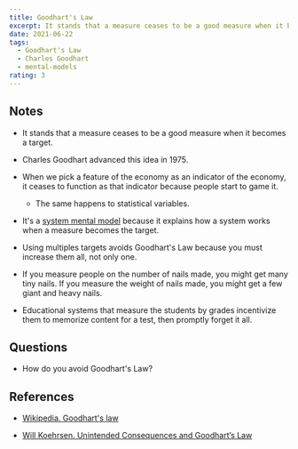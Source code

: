```yaml
---
title: Goodhart's Law
excerpt: It stands that a measure ceases to be a good measure when it becomes a target.
date: 2021-06-22
tags:
  - Goodhart's Law
  - Charles Goodhart
  - mental-models
rating: 3
---
```


## Notes

- It stands that a measure ceases to be a good measure when it becomes a target.

- Charles Goodhart advanced this idea in 1975.

- When we pick a feature of the economy as an indicator of the economy, it ceases to function as that indicator because people start to game it.

  - The same happens to statistical variables.

- It's a [system mental model](/zettelkasten/system-mental-models) because it explains how a system works when a measure becomes the target.

- Using multiples targets avoids Goodhart's Law because you must increase them all, not only one.

- If you measure people on the number of nails made, you might get many tiny nails. If you measure the weight of nails made, you might get a few giant and heavy nails.

- Educational systems that measure the students by grades incentivize them to memorize content for a test, then promptly forget it all.

## Questions

- How do you avoid Goodhart's Law?

## References

- [Wikipedia. Goodhart's law](https://en.wikipedia.org/wiki/Goodhart%27s_law)

- [Will Koehrsen. Unintended Consequences and Goodhart’s Law](https://towardsdatascience.com/unintended-consequences-and-goodharts-law-68d60a94705c)
